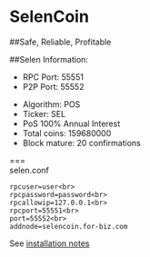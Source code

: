# SelenCoin

##Safe, Reliable, Profitable

##Selen Information:

* RPC Port: 55551
* P2P Port: 55552

- Algorithm: POS<br>
- Ticker: SEL<br>
- PoS 100% Annual Interest<br>
- Total coins: 159680000<br>
- Block mature: 20 confirmations<br>

===<br>
selen.conf<br>
```
rpcuser=user<br>
rpcpassword=password<br>
rpcallowip=127.0.0.1<br>
rpcport=55551<br>
port=55552<br>
addnode=selencoin.for-biz.com
```

See <a href="/INSTALL">installation notes</a>
